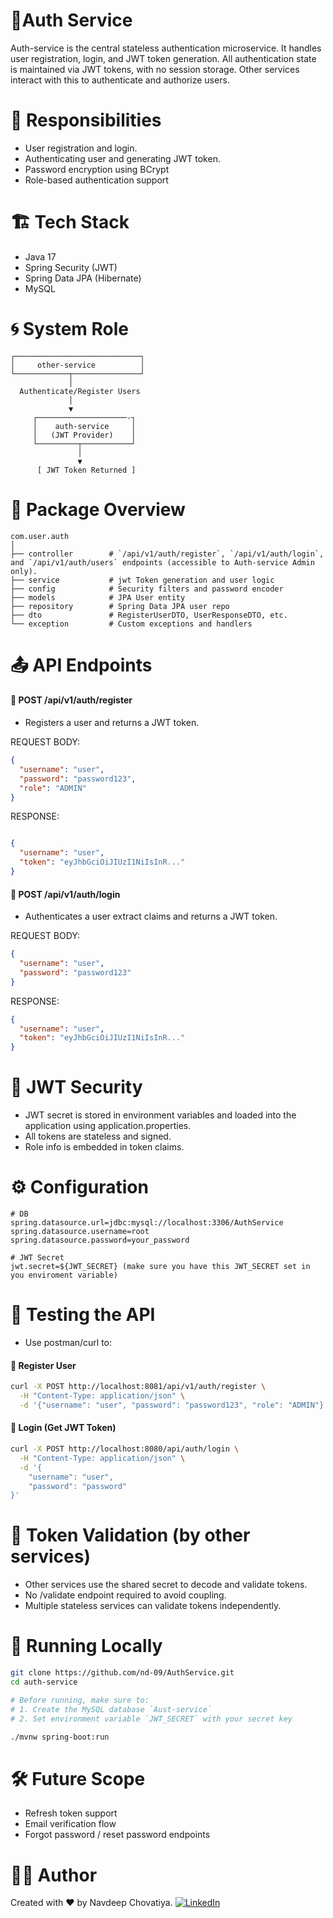 # 🔐Auth Service

Auth-service is the central stateless authentication microservice. It handles user registration, login, and JWT token generation. All authentication state is maintained via JWT tokens, with no session storage. Other services interact with this to authenticate and authorize users.

# 🧩 Responsibilities

- User registration and login.
- Authenticating user and generating JWT token.
- Password encryption using BCrypt
- Role-based authentication support

# 🏗️ Tech Stack
- Java 17
- Spring Security (JWT)
- Spring Data JPA (Hibernate)
- MySQL

# 🌀 System Role
```plaintext
┌────────────────────────────┐
│     other-service          │
└────────────┬───────────────┘
             │
  Authenticate/Register Users
             │
             ▼
     ┌────────────────────-┐
     │    auth-service     │
     │   (JWT Provider)    │
     └─────────┬───────────┘
               │
               ▼
      [ JWT Token Returned ]
 ```

# 📁 Package Overview

```plaintext
com.user.auth
│
├── controller        # `/api/v1/auth/register`, `/api/v1/auth/login`, and `/api/v1/auth/users` endpoints (accessible to Auth-service Admin only).
├── service           # jwt Token generation and user logic
├── config            # Security filters and password encoder
├── models            # JPA User entity
├── repository        # Spring Data JPA user repo
├── dto               # RegisterUserDTO, UserResponseDTO, etc.
└── exception         # Custom exceptions and handlers
```

# 📤 API Endpoints
#### 🔸 POST /api/v1/auth/register
- Registers a user and returns a JWT token.

REQUEST BODY:

```json
{
  "username": "user",
  "password": "password123",
  "role": "ADMIN"
}
```
RESPONSE:
```json

{
  "username": "user",
  "token": "eyJhbGciOiJIUzI1NiIsInR..."
}
```
#### 🔸 POST /api/v1/auth/login
- Authenticates a user extract claims and returns a JWT token.

REQUEST BODY:
```json
{
  "username": "user",
  "password": "password123"
}
```
RESPONSE:
```json
{
  "username": "user",
  "token": "eyJhbGciOiJIUzI1NiIsInR..."
}
```
# 🔐 JWT Security
- JWT secret is stored in environment variables and loaded into the application using application.properties.
- All tokens are stateless and signed.
- Role info is embedded in token claims.

# ⚙️ Configuration
```properties
# DB
spring.datasource.url=jdbc:mysql://localhost:3306/AuthService
spring.datasource.username=root
spring.datasource.password=your_password

# JWT Secret
jwt.secret=${JWT_SECRET} (make sure you have this JWT_SECRET set in you enviroment variable)
```
# 🧪 Testing the API
- Use postman/curl to:
#### 🔐 Register User
```bash
curl -X POST http://localhost:8081/api/v1/auth/register \
  -H "Content-Type: application/json" \
  -d '{"username": "user", "password": "password123", "role": "ADMIN"}'
  ```

#### 🔐 Login (Get JWT Token)
```bash
curl -X POST http://localhost:8080/api/auth/login \
  -H "Content-Type: application/json" \
  -d '{
    "username": "user",
    "password": "password"
}'
```
# 🔄 Token Validation (by other services)
- Other services use the shared secret to decode and validate tokens.
- No /validate endpoint required to avoid coupling.
- Multiple stateless services can validate tokens independently.

# 🚀 Running Locally
```bash
git clone https://github.com/nd-09/AuthService.git
cd auth-service

# Before running, make sure to:
# 1. Create the MySQL database `Aust-service`
# 2. Set environment variable `JWT_SECRET` with your secret key

./mvnw spring-boot:run
```
# 🛠️ Future Scope
- Refresh token support
- Email verification flow
- Forgot password / reset password endpoints

# 👨‍💻 Author
Created with ❤️ by Navdeep Chovatiya.
[![LinkedIn](https://img.shields.io/badge/LinkedIn-Profile-blue?logo=linkedin)](www.linkedin.com/in/navdeep-chovatiya-73349222a)

